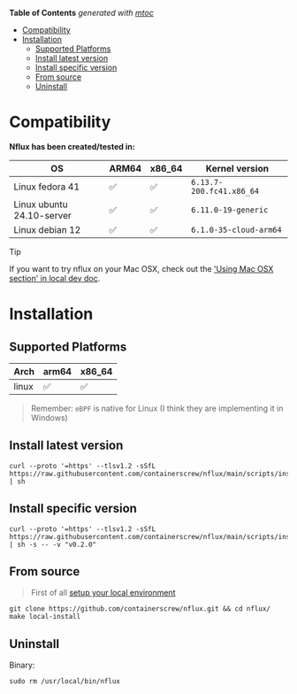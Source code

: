 <!-- START OF TOC !DO NOT EDIT THIS CONTENT MANUALLY-->
**Table of Contents**  *generated with [mtoc](https://github.com/containerscrew/mtoc)*
- [Compatibility](#compatibility)
- [Installation](#installation)
  - [Supported Platforms](#supported-platforms)
  - [Install latest version](#install-latest-version)
  - [Install specific version](#install-specific-version)
  - [From source](#from-source)
  - [Uninstall](#uninstall)
<!-- END OF TOC -->

# Compatibility

**Nflux has been created/tested in:**

| OS                        | ARM64 | x86_64 | Kernel version            |
|---------------------------|-------|--------|---------------------------|
| Linux fedora 41           | ✅     | ✅      | `6.13.7-200.fc41.x86_64 ` |
| Linux ubuntu 24.10-server | ✅     | ✅      | `6.11.0-19-generic `      |
| Linux debian 12           | ✅     | ✅      | `6.1.0-35-cloud-arm64`    |

> [!TIP]
> If you want to try nflux on your Mac OSX, check out the ['Using Mac OSX section' in local dev doc](./local_dev.md).

# Installation

## Supported Platforms

| Arch  | arm64 | x86_64 |
|-------|-------|--------|
| linux | ✅     | ✅      |

> Remember: `eBPF` is native for Linux (I think they are implementing it in Windows)

## Install latest version

```shell
curl --proto '=https' --tlsv1.2 -sSfL https://raw.githubusercontent.com/containerscrew/nflux/main/scripts/install.sh | sh
```

## Install specific version

```shell
curl --proto '=https' --tlsv1.2 -sSfL https://raw.githubusercontent.com/containerscrew/nflux/main/scripts/install.sh | sh -s -- -v "v0.2.0"
```

## From source

> First of all [setup your local environment](./local_dev.md)

```shell
git clone https://github.com/containerscrew/nflux.git && cd nflux/
make local-install
```

## Uninstall

Binary:

```shell
sudo rm /usr/local/bin/nflux
```
